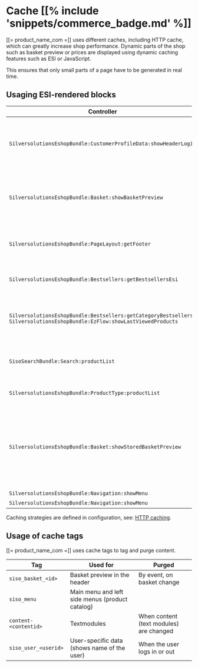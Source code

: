 # Cache [[% include 'snippets/commerce_badge.md' %]]

[[= product_name_com =]] uses different caches, including HTTP cache, which can greatly increase shop performance.
Dynamic parts of the shop such as basket preview or prices are displayed using dynamic caching features such as ESI or JavaScript.

This ensures that only small parts of a page have to be generated in real time.

## Usaging ESI-rendered blocks

|Controller|Purpose|Cache settings|
|--- |--- |--- |
|`SilversolutionsEshopBundle:CustomerProfileData:showHeaderLogin`|Displays information about the logged-in user in the top part of the page|Purged after login/logout and delegate process|
|`SilversolutionsEshopBundle:Basket:showBasketPreview`|Displays a short version of the basket in the top part of the page|Purged when basket changes.</br>Tags: `siso_basket_<basketid>`</br>`siso_user_<userid>`|
|`SilversolutionsEshopBundle:PageLayout:getFooter`|Footer information shared among all pages|caching strategy `service_menue`|
|`SilversolutionsEshopBundle:Bestsellers:getBestsellersEsi`|Bestseller Box for catalog pages|caching strategy `product_list`|
|`SilversolutionsEshopBundle:Bestsellers:getCategoryBestsellers`</br>`SilversolutionsEshopBundle:EzFlow:showLastViewedProducts`|Shows last viewed products e.g. on Landing Page|caching strategy `product_list`|
|`SisoSearchBundle:Search:productList`|Shows the product list for the logged-in user|no caching|
|`SilversolutionsEshopBundle:ProductType:productList`|Product type list page|caching strategy `product_type_children`|
|`SilversolutionsEshopBundle:Basket:showStoredBasketPreview`|User menu: displays a badge with the number of products in stored comparison or the number of stored baskets|caching strategy `basket_preview`</br>Purged when basket changes.</br>Tags: `siso_basket_<basketid>`|
|`SilversolutionsEshopBundle:Navigation:showMenu`|Left menu|Tag: `siso_menu`|
|`SilversolutionsEshopBundle:Navigation:showMenu`|Main menu|Tag: `siso_menu`|

Caching strategies are defined in configuration, see: [HTTP caching](content_cache_refresh/http_caching.md).

## Usage of cache tags

[[= product_name_com =]] uses cache tags to tag and purge content.

|Tag|Used for|Purged|
|--- |--- |--- |
|`siso_basket_<id>`|Basket preview in the header|By event, on basket change|
|`siso_menu`|Main menu and left side menus (product catalog)||
|`content-<contentid>`|Textmodules|When content (text modules) are changed|
|`siso_user_<userid>`|User-specific data (shows name of the user)|When the user logs in or out|

